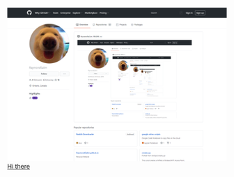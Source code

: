 ![Recursion](https://github.com/RaymondSalim/RaymondSalim/blob/5e4af036020e4455eafe5807c3d4ff43ad53d8a9/Recursion.png)
<a href="https://github.com/RaymondSalim">Hi there</a>
